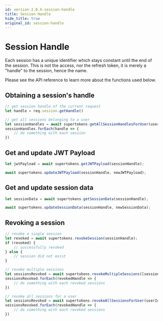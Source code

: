 ```yaml
---
id: version-2.0.X-session-handle
title: Session Handle
hide_title: true
original_id: session-handle
---
```


# Session Handle

Each session has a unique identifier which stays constant until the end of the session. This is not the access, nor the refresh token, it is merely a "handle" to the session, hence the name.

Please see the API reference to learn more about the functions used below.

## Obtaining a session's handle
```js
// get session handle of the current request
let handle = req.session.getHandle()
```
```js
// get all sessions belonging to a user
let sessionHandles = await supertokens.getAllSessionHandlesForUser(userId);
sessionHandles.forEach(handle => {
    // do something with each session
})
```

## Get and update JWT Payload
```js
let jwtPayload = await supertokens.getJWTPayload(sessionHandle);

await supertokens.updateJWTPayload(sessionHandle, newJWTPayload);
```

## Get and update session data
```js
let sessionData = await supertokens.getSessionData(sessionHandle);

await supertokens.updateSessionData(sessionHandle, newSessionData);
```

## Revoking a session
```js
// revoke a single session
let revoked = await supertokens.revokeSession(sessionHandle);
if (revoked) {
    // successfully revoked
} else {
    // session did not exist
}
```
```js
// revoke multiple sessions
let sessionsRevoked = await supertokens.revokeMultipleSessions([sessionHandle1, sessionHandle2]);
sessionsRevoked.forEach(revokedHandle => {
    // do something with each revoked sessions
})
```
```js
// revoke all sessions for a user
let sessionsRevoked = await supertokens.revokeAllSessionsForUser(userId);
sessionsRevoked.forEach(revokedHandle => {
    // do something with each revoked sessions
})
```